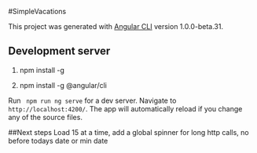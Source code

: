 #SimpleVacations

This project was generated with [Angular CLI](https://github.com/angular/angular-cli) version 1.0.0-beta.31.

## Development server
1. npm install -g

2. npm install -g @angular/cli

Run ` npm run ng serve` for a dev server. Navigate to `http://localhost:4200/`. The app will automatically reload if you change any of the source files.

##Next steps
Load 15 at a time, add a global spinner for long http calls, no before todays date or min date 


